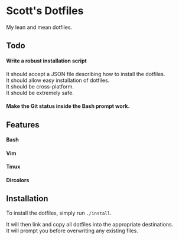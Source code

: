 # Scott's Dotfiles

My lean and mean dotfiles.

## Todo

#### Write a robust installation script
It should accept a JSON file describing how to install the dotfiles.  
It should allow easy installation of dotfiles.  
It should be cross-platform.  
It should be extremely safe.

#### Make the Git status inside the Bash prompt work.

## Features

#### Bash

#### Vim

#### Tmux

#### Dircolors

## Installation

To install the dotfiles, simply run `./install`.

It will then link and copy all dotfiles into the appropriate destinations.  
It will prompt you before overwriting any existing files.
